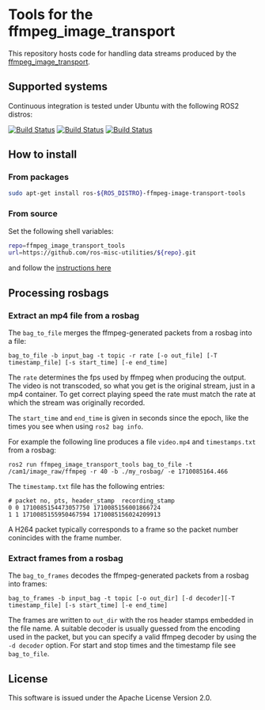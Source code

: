 # Tools for the ffmpeg\_image\_transport

This repository hosts code for handling data streams produced by the [ffmpeg_image_transport](https://github.com/ros-misc-utilities/ffmpeg_image_transport.git).

## Supported systems

Continuous integration is tested under Ubuntu with the following ROS2 distros:

 [![Build Status](https://build.ros2.org/buildStatus/icon?job=Hdev__ffmpeg_image_transport_tools__ubuntu_jammy_amd64&subject=Humble)](https://build.ros2.org/job/Hdev__ffmpeg_image_transport_tools__ubuntu_jammy_amd64/)
 [![Build Status](https://build.ros2.org/buildStatus/icon?job=Idev__ffmpeg_image_transport_tools__ubuntu_jammy_amd64&subject=Iron)](https://build.ros2.org/job/Idev__ffmpeg_image_transport_tools__ubuntu_jammy_amd64/)
 [![Build Status](https://build.ros2.org/buildStatus/icon?job=Rdev__ffmpeg_image_transport_tools__ubuntu_jammy_amd64&subject=Rolling)](https://build.ros2.org/job/Rdev__ffmpeg_image_transport_tools__ubuntu_jammy_amd64/)

## How to install

### From packages

```bash
sudo apt-get install ros-${ROS_DISTRO}-ffmpeg-image-transport-tools
```

### From source

Set the following shell variables:
```bash
repo=ffmpeg_image_transport_tools
url=https://github.com/ros-misc-utilities/${repo}.git
```
and follow the [instructions here](https://github.com/ros-misc-utilities/.github/blob/master/docs/build_ros_repository.md)

## Processing rosbags

### Extract an mp4 file from a rosbag
The ``bag_to_file`` merges the ffmpeg-generated packets from a rosbag into a file:
```
bag_to_file -b input_bag -t topic -r rate [-o out_file] [-T timestamp_file] [-s start_time] [-e end_time]
```

The ``rate`` determines the fps used by ffmpeg when producing the
output. The video is not transcoded, so what you get is the original
stream, just in a mp4 container. To get correct playing speed the rate must
match the rate at which the stream was originally recorded.

The ``start_time`` and ``end_time`` is given in seconds since the
epoch, like the times you see when using ``ros2 bag info``. 

For example the following line produces a file ``video.mp4`` and ``timestamps.txt`` from a rosbag:
```
ros2 run ffmpeg_image_transport_tools bag_to_file -t /cam1/image_raw/ffmpeg -r 40 -b ./my_rosbag/ -e 1710085164.466
```

The ``timestamp.txt`` file has the following entries:
```
# packet no, pts, header_stamp  recording_stamp
0 0 1710085154473057750 1710085156001866724
1 1 1710085155950467594 1710085156024209913
```
A H264 packet typically corresponds to a frame so the packet number
conincides with the  frame number.

### Extract frames from a rosbag
The ``bag_to_frames`` decodes the ffmpeg-generated packets from a rosbag into frames:
```
bag_to_frames -b input_bag -t topic [-o out_dir] [-d decoder][-T timestamp_file] [-s start_time] [-e end_time]
```
The frames are written to ``out_dir`` with the ros header stamps embedded in the file name. A suitable decoder is usually guessed from the encoding used in the packet, but you can specify a valid ffmpeg decoder by using the ``-d decoder`` option. For start and stop times and the timestamp file see ``bag_to_file``.

## License

This software is issued under the Apache License Version 2.0.
